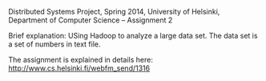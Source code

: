 Distributed Systems Project, Spring 2014, University of Helsinki, Department of Computer Science – Assignment 2

Brief explanation: USing Hadoop to analyze a large data set. The data set is a set of numbers in text file.

The assignment is explained in details here: 
http://www.cs.helsinki.fi/webfm_send/1316
